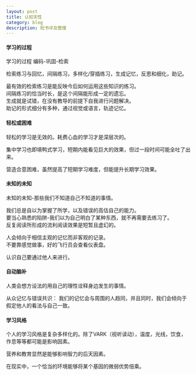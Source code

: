 ```yaml
---
layout: post
title: 认知天性
category: blog
description: 短书评及整理
---
```


#### 学习的过程

学习的过程
编码-巩固-检索

检索练习与回忆，间隔练习，多样化/穿插练习，生成记忆，反思和细化，助记。

最有效的检索练习是能反映今后如何运用这些知识的练习。  
间隔练习的恰当时长，是这个间隔能形成一定的遗忘。  
生成就是试错，在没有教导的前提下自我进行问题解决。  
助记的形式细分有多种，通过视觉或语言，轨迹记忆。  

#### 轻松或困难

轻松的学习是无效的。耗费心血的学习才是深层次的。

集中学习也即填鸭式学习，短期内能看见巨大的效果，但过一段时间可能全吐了出来。

营造合意困难，虽然提高了短期学习难度，但能提升长期学习效果。

#### 未知的未知

未知的未知-那些我们不知道自己不知道的事情。

我们总是自以为掌握了所学，以及错误的高估自己的能力。  
要当心熟悉的陷阱-我们以为自己明白了某种东西，就不再需要去练习了。  
反复阅读所形成的流利阅读效果是短暂且虚幻的。  

人会倾向于相信主观的记忆而非客观的记录。  
不要靠感觉做事，好的飞行员会查看仪表盘。

认识自己要通过他人来进行。

#### 自动脑补

人类会想方设法的用自己的理性诠释身边发生的事情。

从众记忆与错误共识：
我们的记忆会与周围的人趋同，并且同时，我们会倾向于假定他人的看法与自己一致。

#### 学习风格

个人的学习风格是复杂多样化的。除了VARK（视听读动），温度，光线，饮食，作息等等都可能是影响因素。

营养和教育显然是能够影响智力的后天因素。

在现实中，一个恰当的环境能够将某个基因的微弱优势倍乘。

